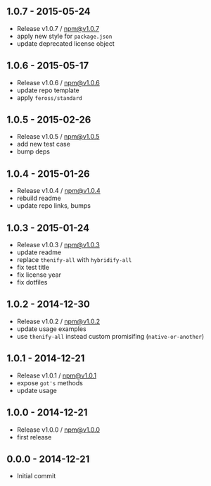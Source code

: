 

## 1.0.7 - 2015-05-24
- Release v1.0.7 / npm@v1.0.7
- apply new style for `package.json`
- update deprecated license object

## 1.0.6 - 2015-05-17
- Release v1.0.6 / npm@v1.0.6
- update repo template
- apply `feross/standard`

## 1.0.5 - 2015-02-26
- Release v1.0.5 / npm@v1.0.5
- add new test case
- bump deps

## 1.0.4 - 2015-01-26
- Release v1.0.4 / npm@v1.0.4
- rebuild readme
- update repo links, bumps

## 1.0.3 - 2015-01-24
- Release v1.0.3 / npm@v1.0.3
- update readme
- replace `thenify-all` with `hybridify-all`
- fix test title
- fix license year
- fix dotfiles

## 1.0.2 - 2014-12-30
- Release v1.0.2 / npm@v1.0.2
- update usage examples
- use `thenify-all` instead custom promisifing (`native-or-another`)

## 1.0.1 - 2014-12-21
- Release v1.0.1 / npm@v1.0.1
- expose `got's` methods
- update usage

## 1.0.0 - 2014-12-21
- Release v1.0.0 / npm@v1.0.0
- first release

## 0.0.0 - 2014-12-21
- Initial commit
